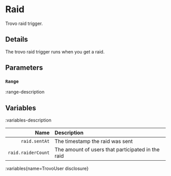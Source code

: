 # Raid
Trovo raid trigger.

## Details
The trovo raid trigger runs when you get a raid.

## Parameters
### `Range`
:range-description

## Variables
:variables-description

Name | Description
----:|:------------
`raid.sentAt` | The timestamp the raid was sent
`raid.raiderCount` | The amount of users that participated in the raid

:variables{name=TrovoUser disclosure}